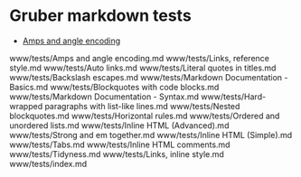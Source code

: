 # Gruber markdown tests

* [Amps and angle encoding](Amps%20and%20angle%20encoding.md)

www/tests/Amps and angle encoding.md                      www/tests/Links, reference style.md
www/tests/Auto links.md                                   www/tests/Literal quotes in titles.md
www/tests/Backslash escapes.md                            www/tests/Markdown Documentation - Basics.md
www/tests/Blockquotes with code blocks.md                 www/tests/Markdown Documentation - Syntax.md
www/tests/Hard-wrapped paragraphs with list-like lines.md www/tests/Nested blockquotes.md
www/tests/Horizontal rules.md                             www/tests/Ordered and unordered lists.md
www/tests/Inline HTML (Advanced).md                       www/tests/Strong and em together.md
www/tests/Inline HTML (Simple).md                         www/tests/Tabs.md
www/tests/Inline HTML comments.md                         www/tests/Tidyness.md
www/tests/Links, inline style.md                          www/tests/index.md